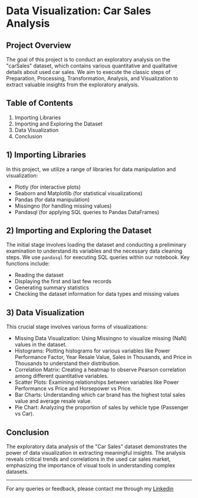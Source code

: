 # Data Visualization: Car Sales Analysis

## Project Overview
The goal of this project is to conduct an exploratory analysis on the "carSales" dataset, which contains various quantitative and qualitative details about used car sales. We aim to execute the classic steps of Preparation, Processing, Transformation, Analysis, and Visualization to extract valuable insights from the exploratory analysis.

## Table of Contents
1. Importing Libraries
2. Importing and Exploring the Dataset
3. Data Visualization
4. Conclusion

## 1) Importing Libraries
In this project, we utilize a range of libraries for data manipulation and visualization:
- Plotly (for interactive plots)
- Seaborn and Matplotlib (for statistical visualizations)
- Pandas (for data manipulation)
- Missingno (for handling missing values)
- Pandasql (for applying SQL queries to Pandas DataFrames)

## 2) Importing and Exploring the Dataset
The initial stage involves loading the dataset and conducting a preliminary examination to understand its variables and the necessary data cleaning steps. We use `pandasql` for executing SQL queries within our notebook. Key functions include:
- Reading the dataset
- Displaying the first and last few records
- Generating summary statistics
- Checking the dataset information for data types and missing values

## 3) Data Visualization
This crucial stage involves various forms of visualizations:
- Missing Data Visualization: Using Missingno to visualize missing (NaN) values in the dataset.
- Histograms: Plotting histograms for various variables like Power Performance Factor, Year Resale Value, Sales in Thousands, and Price in Thousands to understand their distribution.
- Correlation Matrix: Creating a heatmap to observe Pearson correlation among different quantitative variables.
- Scatter Plots: Examining relationships between variables like Power Performance vs Price and Horsepower vs Price.
- Bar Charts: Understanding which car brand has the highest total sales value and average resale value.
- Pie Chart: Analyzing the proportion of sales by vehicle type (Passenger vs Car).

## Conclusion
The exploratory data analysis of the "Car Sales" dataset demonstrates the power of data visualization in extracting meaningful insights. The analysis reveals critical trends and correlations in the used car sales market, emphasizing the importance of visual tools in understanding complex datasets.

---

For any queries or feedback, please contact me through my [Linkedin](https://www.linkedin.com/in/vinicius-capozzi)
